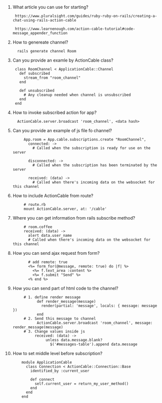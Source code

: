 1. What article you can use for starting?
      
        https://www.pluralsight.com/guides/ruby-ruby-on-rails/creating-a-chat-using-rails-action-cable
        
        https://www.learnenough.com/action-cable-tutorial#code-message_appender_function
2. How to genereate channel?
      
         rails generate channel Room
3. Can you provide an examle by ActionCable class?
            
        class RoomChannel < ApplicationCable::Channel
          def subscribed
            stream_from "room_channel"
          end

          def unsubscribed
            # Any cleanup needed when channel is unsubscribed
          end
        end
4. How to invoke subscribed action for app?
      
         ActionCable.server.broadcast 'room_channel', <data hash>

5. Can you provide an example of js file fo channel?
      
            App.room = App.cable.subscriptions.create "RoomChannel",
              connected: ->
                # Called when the subscription is ready for use on the server

              disconnected: ->
                # Called when the subscription has been terminated by the server

              received: (data) ->
                # Called when there's incoming data on the websocket for this channel
6. How to include ActionCable from route?
            
            # route.rb
            mount ActionCable.server, at: '/cable'
            
7. Where you can get information from rails subscribe method?
            
            # room.coffee
            received: (data) ->
              alert data.user_name
              # Called when there's incoming data on the websocket for this channel
8. How you can send ajax request from form?
                  
              # add remote: true
              <%= form_for(@message, remote: true) do |f| %>
                <%= f.text_area :content %>
                <%= f.submit "Send" %>
              <% end %>
9. How you can send part of html code to the channel?
      
            # 1. define render message
                  def render_message(message)
                    render(partial: 'message', locals: { message: message })
                  end
            # 2. Send this message to channel
                  ActionCable.server.broadcast 'room_channel', message: render_message(message)
            # 3. Change values inside js
                 received: (data) ->
                      unless data.message.blank?
                        $('#messages-table').append data.message
10. How to set middle level before subscription?
            
            module ApplicationCable
              class Connection < ActionCable::Connection::Base
                identified_by :current_user

                def connect
                  self.current_user = return_my_user_method()
                end
              end
            end
